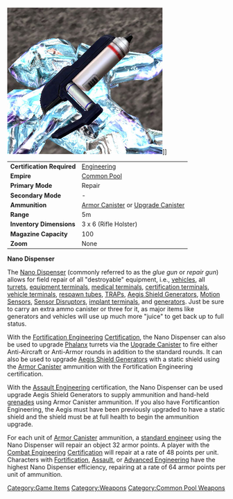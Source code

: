 ![](images/Nano_dispenser.jpg "fig:Nano_dispenser.jpg")\]\]

|                            |                                                                                |
| -------------------------- | ------------------------------------------------------------------------------ |
| **Certification Required** | [Engineering](../certifications/Engineering.md)                                                  |
| **Empire**                 | [Common Pool](../terminology/Common_Pool.md)                                                  |
| **Primary Mode**           | Repair                                                                         |
| **Secondary Mode**         | \-                                                                             |
| **Ammunition**             | [Armor Canister](../items/Armor_Canister.md) or [Upgrade Canister](../items/Upgrade_Canister.md) |
| **Range**                  | 5m                                                                             |
| **Inventory Dimensions**   | 3 x 6 (Rifle Holster)                                                          |
| **Magazine Capacity**      | 100                                                                            |
| **Zoom**                   | None                                                                           |

**Nano Dispenser**

The [Nano Dispenser](Nano_Dispenser.md) (commonly referred to as
the _glue gun_ or _repair gun_) allows for field repair of all
"destroyable" equipment, i.e., [vehicles](../vehicles/Vehicle.md), all
[turrets](../terminology/Turret.md), [equipment
terminals](../items/Equipment_Terminal.md), [medical
terminals](items/Medical_Terminal.md), [certification
terminals](../items/Certification_Terminal.md), [vehicle
terminals](../locations/Vehicle_Terminal.md), [respawn
tubes](../items/Respawn_Tube.md), [TRAPs](TRAP.md), [Aegis Shield
Generators](Aegis_Shield_Generator.md), [Motion
Sensors](Adaptive_Construction_Engine.md#Motion_Sensor_Alarm), [Sensor
Disruptors](../items/Sensor_Disruptor.md), [implant
terminals](../items/Implant_Terminal.md), and
[generators](../items/Generator.md). Just be sure to carry an extra ammo
canister or three for it, as major items like generators and vehicles
will use up much more "juice" to get back up to full status.

With the [Fortification
Engineering](../certifications/Fortification_Engineering.md)
[Certification](../certifications/Certification.md), the Nano Dispenser can also
be used to upgrade [Phalanx](../items/Phalanx.md) turrets via the
[Upgrade Canister](../items/Upgrade_Canister.md) to fire either
Anti-Aircraft or Anti-Armor rounds in addition to the standard rounds.
It can also be used to upgrade [Aegis Shield
Generators](Aegis_Shield_Generator.md) with a static shield
using the [Armor Canister](../items/Armor_Canister.md) ammunition with
the Fortification Engineering certification.

With the [Assault Engineering](../certifications/Assault_Engineering.md)
certification, the Nano Dispenser can be used upgrade Aegis Shield
Generators to supply ammunition and hand-held
[grenades](../items/Grenade.md) using Armor Canister ammunition. If you
also have Fortificantion Engineering, the Aegis must have been
previously upgraded to have a static shield and the shield must be at
full health to begin the ammunition upgrade.

For each unit of [Armor Canister](../items/Armor_Canister.md) ammunition,
a [standard engineer](../certifications/Engineering.md) using the Nano Dispenser
will repair an object 32 armor points. A player with the [Combat
Engineering](../certifications/Combat_Engineering.md)
[Certification](../certifications/Certification.md) will repair at a rate of 48
points per unit. Characters with
[Fortification](../certifications/Fortification_Engineering.md),
[Assault](../certifications/Assault_Engineering.md), or [Advanced
Engineering](../certifications/Advanced_Engineering.md) have the highest Nano
Dispenser efficiency, repairing at a rate of 64 armor points per unit of
ammunition.

[Category:Game Items](Category:Game_Items.md)
[Category:Weapons](Category:Weapons.md) [Category:Common Pool
Weapons](Category:Common_Pool_Weapons.md)

